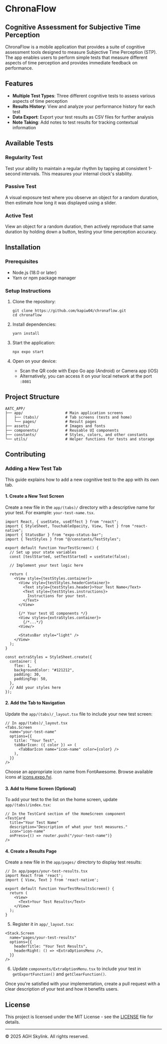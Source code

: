 # ChronaFlow

## Cognitive Assessment for Subjective Time Perception

ChronaFlow is a mobile application that provides a suite of cognitive assessment tools designed to measure Subjective Time Perception (STP). The app enables users to perform simple tests that measure different aspects of time perception and provides immediate feedback on performance.

## Features

- **Multiple Test Types**: Three different cognitive tests to assess various aspects of time perception
- **Results History**: View and analyze your performance history for each test
- **Data Export**: Export your test results as CSV files for further analysis
- **Note Taking**: Add notes to test results for tracking contextual information

## Available Tests

### Regularity Test
Test your ability to maintain a regular rhythm by tapping at consistent 1-second intervals. This measures your internal clock's stability.

### Passive Test
A visual exposure test where you observe an object for a random duration, then estimate how long it was displayed using a slider.

### Active Test
View an object for a random duration, then actively reproduce that same duration by holding down a button, testing your time perception accuracy.

## Installation

### Prerequisites
- Node.js (18.0 or later)
- Yarn or npm package manager

### Setup Instructions
1. Clone the repository:
   ```
   git clone https://github.com/kapiw04/chronaflow.git
   cd chronaflow
   ```

2. Install dependencies:
   ```
   yarn install
   ```

3. Start the application:
   ```
   npx expo start
   ```

4. Open on your device:
   - Scan the QR code with Expo Go app (Android) or Camera app (iOS)
   - Alternatively, you can access it on your local network at the port `:8081`

## Project Structure

```
AATC_APP/
├── app/                   # Main application screens
│   ├── (tabs)/            # Tab screens (tests and home)
│   └── pages/             # Result pages
├── assets/                # Images and fonts
├── components/            # Reusable UI components
├── constants/             # Styles, colors, and other constants
└── utils/                 # Helper functions for tests and storage
```

## Contributing

### Adding a New Test Tab

This guide explains how to add a new cognitive test to the app with its own tab.

#### 1. Create a New Test Screen

Create a new file in the `app/(tabs)/` directory with a descriptive name for your test. For example: `your-test-name.tsx`.

```tsx
import React, { useState, useEffect } from "react";
import { StyleSheet, TouchableOpacity, View, Text } from "react-native";
import { StatusBar } from "expo-status-bar";
import { TestStyles } from "@/constants/TestStyles";

export default function YourTestScreen() {
  // Set up your state variables
  const [testStarted, setTestStarted] = useState(false);
  
  // Implement your test logic here
  
  return (
    <View style={testStyles.container}>
      <View style={testStyles.headerContainer}>
        <Text style={testStyles.header}>Your Test Name</Text>
        <Text style={testStyles.instructions}>
          Instructions for your test.
        </Text>
      </View>
      
      {/* Your test UI components */}
      <View styles={extraStyles.container}>
        {/*...*/}
      <View/>
      
      <StatusBar style="light" />
    </View>
  );
}

const extraStyles = StyleSheet.create({
  container: {
    flex: 1,
    backgroundColor: "#121212",
    padding: 30,
    paddingTop: 50,
  },
  // Add your styles here
});
```

#### 2. Add the Tab to Navigation

Update the `app/(tabs)/_layout.tsx` file to include your new test screen:

```tsx
// In app/(tabs)/_layout.tsx
<Tabs.Screen
  name="your-test-name"
  options={{
    title: "Your Test",
    tabBarIcon: ({ color }) => (
      <TabBarIcon name="icon-name" color={color} />
    ),
  }}
/>
```

Choose an appropriate icon name from FontAwesome. Browse available icons at [icons.expo.fyi](https://icons.expo.fyi/).

#### 3. Add to Home Screen (Optional)

To add your test to the list on the home screen, update `app/(tabs)/index.tsx`:

```tsx
// In the TestCard section of the HomeScreen component
<TestCard
  title="Your Test Name"
  description="Description of what your test measures."
  icon="icon-name"
  onPress={() => router.push("/your-test-name")}
/>
```

#### 4. Create a Results Page

Create a new file in the `app/pages/` directory to display test results:

```tsx
// In app/pages/your-test-results.tsx
import React from 'react';
import { View, Text } from 'react-native';

export default function YourTestResultsScreen() {
  return (
    <View>
      <Text>Your Test Results</Text>
    </View>
  );
}
```

5. Register it in `app/_layout.tsx`:

```tsx
<Stack.Screen
  name="pages/your-test-results"
  options={{
    headerTitle: "Your Test Results",
    headerRight: () => <ExtraOptionsMenu />,
  }}
/>
```

6. Update `components/ExtraOptionMenu.tsx` to include your test in `getExportFunction()` and `getClearFunction()`.

Once you're satisfied with your implementation, create a pull request with a clear description of your test and how it benefits users.

## License

This project is licensed under the MIT License - see the [LICENSE](./LICENSE) file for details.

---

© 2025 AGH Skylink. All rights reserved.